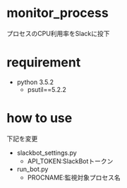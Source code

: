 # monitor_process
プロセスのCPU利用率をSlackに投下

# requirement
- python 3.5.2
  - psutil==5.2.2
# how to use
下記を変更
- slackbot_settings.py
  - API_TOKEN:SlackBotトークン
- run_bot.py
  - PROCNAME:監視対象プロセス名
